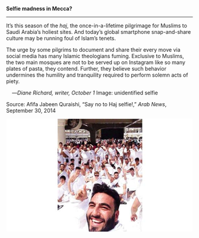 **Selfie madness in Mecca?**

****

It’s this season of the *haj*, the once-in-a-lifetime pilgrimage for Muslims to Saudi Arabia’s holiest sites. And today’s global smartphone snap-and-share culture may be running foul of Islam’s tenets. 

The urge by some pilgrims to document and share their every move via social media has many Islamic theologians fuming. Exclusive to Muslims, the two main mosques are not to be served up on Instagram like so many plates of pasta, they contend. Further, they believe such behavior undermines the humility and tranquility required to perform solemn acts of piety.

    —*Diane Richard, writer, October 1*
 Image: unidentified selfie

Source: Afifa Jabeen Quraishi, “Say no to Haj selfie!,” *Arab News*, September 30, 2014

![](../images/14-10-1_62.85_HajjEDIT-1.jpeg)
